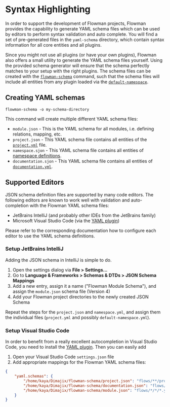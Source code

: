 # Syntax Highlighting

In order to support the development of Flowman projects, Flowman provides the capability to generate YAML schema files
which can be used by editors to perform syntax validation and auto complete. You will find a set of pre-generated
files in the `yaml-schema` directory, which contain syntax information for all core entities and all plugins.

Since you might not use all plugins (or have your own plugins), Flowman also offers a small utility to generate
the YAML schema files yourself. Using the provided schema generator will ensure that the schema perfectly matches
to your setup with the right plugins. The schema files can be created with the [`flowman-schema`](../cli/schema.md) 
command, such that the schema files will include all entities from any plugin loaded via the 
[`default-namespace`](../spec/namespace.md).


## Creating YAML schemas

```shell
flowman-schema -o my-schema-directory
```

This command will create multiple different YAML schema files:
* `module.json` - This is the YAML schema for all modules, i.e. defining relations, mapping, etc.
* `project.json` - This YAML schema file contains all entities of the [`project.yml`](../spec/project.md) file.
* `namespace.sjon` - This YAML schema file contains all entities of [namespace definitions](../spec/namespace.md).
* `documentation.sjon` - This YAML schema file contains all entities of [`documentation.yml`](../documenting/config.md).


## Supported Editors

JSON schema definition files are supported by many code editors. The following editors are known to work well with
validation and auto-completion with the Flowman YAML schema files:

* JetBrains IntelliJ (and probably other IDEs from the JetBrains family)
* Microsoft Visual Studio Code (via the [YAML plugin](https://marketplace.visualstudio.com/items?itemName=redhat.vscode-yaml))

Please refer to the corresponding documentation how to configure each editor to use the YAML schema definitions.


### Setup JetBrains IntelliJ

Adding the JSON schema in IntelliJ is simple to do.

1. Open the settings dialog via **File > Settings...**
2. Go to **Language & Frameworks > Schemas & DTDs > JSON Schema Mappings**
3. Add a new entry, assign it a name ("Flowman Module Schema"), and assign the `module.json` schema file (Version 4)
4. Add your Flowman project directories to the newly created JSON Schema

Repeat the steps for the `project.json` and `namespace.yml`, and assign them the individual files (`project.yml` and
possibly `default-namespace.yml`).


### Setup Visual Studio Code

In order to benefit from a really excellent autocompletion in Visual Studio Code, you need to install the
[YAML plugin](https://marketplace.visualstudio.com/items?itemName=redhat.vscode-yaml). Then you can easily add

1. Open your Visual Studio Code `settings.json` file
2. Add appropriate mappings for the Flowman YAML schema files:
```json
{
    "yaml.schemas": {
        "/home/kaya/Dimajix/flowman-schema/project.json": "flows/**/project.yml",
        "/home/kaya/Dimajix/flowman-schema/documentation.json": "flows/**/documentation.yml",
        "/home/kaya/Dimajix/flowman-schema/module.json": "flows/*/*/*.yml"
    }
}
```
